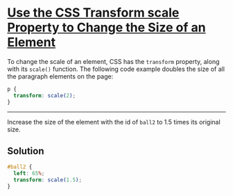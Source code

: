# [Use the CSS Transform scale Property to Change the Size of an Element](https://learn.freecodecamp.org/responsive-web-design/applied-visual-design/use-the-css-transform-scale-property-to-change-the-size-of-an-element)

To change the scale of an element, CSS has the `transform` property, along with its `scale()` function. The following code example doubles the size of all the paragraph elements on the page:

```css
p {
  transform: scale(2);
}
```

---

Increase the size of the element with the id of `ball2` to 1.5 times its original size.

## Solution

```css
#ball2 {
  left: 65%;
  transform: scale(1.5);
}
```